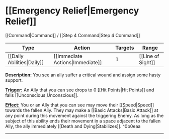 # [[Emergency Relief|Emergency Relief]]
[[Command|Command]] / [[Step 4 Command|Step 4 Command]]

| Type | Action | Targets | Range |
| --- | --- | --- | --- |
| [[Daily Abilities\|Daily]] | [[Immediate Actions\|Immediate]] | 1 | [[Line of Sight]] |
<u>**Description:**</u> You see an ally suffer a critical wound and assign some hasty support.

<u>**Trigger:**</u> An Ally that you can see drops to 0 [[Hit Points|Hit Points]] and falls [[Unconscious|Unconscious]].

<u>**Effect:**</u> You or an Ally that you can see may move their [[Speed|Speed]] towards the fallen Ally. They may make a [[Basic Attacks|Basic Attack]] at any point during this movement against the triggering Enemy. As long as the subject of this ability ends their movement in a space adjacent to the fallen Ally, the ally immediately [[Death and Dying|Stabilizes]]. ^0b0eaa


---